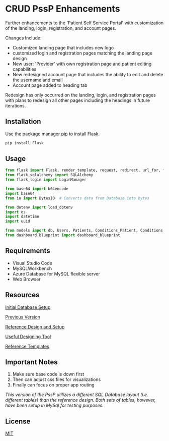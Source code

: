 # CRUD PssP Enhancements

Further enhancements to the 'Patient Self Service Portal' with customization of the landing, login, registration, and account pages. 

Changes Include:
- Customized landing page that includes new logo
- customized login and registration pages matching the landing page design
- New user: 'Provider' with own registration page and patient editing capabilities
- New redesigned account page that includes the ability to edit and delete the username and email
- Account page added to heading tab

Redesign has only occurred on the landing, login, and registration pages with plans to redesign all other pages including the headings in future iterations. 

## Installation

Use the package manager [pip](https://pip.pypa.io/en/stable/) to install Flask.

```bash
pip install Flask
```

## Usage

```python
from flask import Flask, render_template, request, redirect, url_for, flash, jsonify, abort, session, send_file
from flask_sqlalchemy import SQLAlchemy
from flask_login import LoginManager

from base64 import b64encode
import base64
from io import BytesIO  # Converts data from Database into bytes

from dotenv import load_dotenv
import os
import datetime
import uuid

from models import db, Users, Patients, Conditions_Patient, Conditions, Medications_Patient, Medications, Patients_Photos
from dashboard.blueprint import dashboard_blueprint
```

## Requirements
- Visual Studio Code
- MySQLWorkbench
- Azure Database for MySQL flexible server
- Web Browser

## Resources

[Initial Database Setup](https://github.com/csanicola74/patient_portal.git)

[Previous Version](https://github.com/csanicola74/PssP.git)

[Reference Design and Setup](https://github.com/hantswilliams/HHA-504-2022.git)

[Useful Designing Tool](https://codepen.io/)

[Reference Templates](https://freefrontend.com/)

## Important Notes
1. Make sure base code is down first
2. Then can adjust css files for visualizations
3. Finally can focus on proper app routing

*This version of the PssP utilizes a different SQL Database layout (i.e. different tables) than the reference design. Both sets of tables, however, have been setup in MySql for testing purposes.*

## License

[MIT](https://choosealicense.com/licenses/mit/)